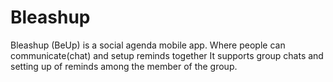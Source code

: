 # Bleashup
Bleashup (BeUp) is a social agenda mobile app. Where people can communicate(chat) and setup reminds together 
It supports group chats and setting up of reminds among the member of the group.
